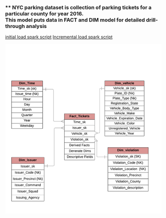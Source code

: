 ### ** NYC parking dataset is collection of parking tickets for a particular county for year 2016. <br> This model puts data in FACT and DIM model for detailed drill-through analysis 

[initial load spark script](inital_load.py)
[Incremental load spark script](incremental_load.py)

![ER Model](NYCData_ER-model.png)

